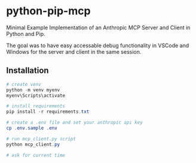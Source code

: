 # python-pip-mcp

Minimal Example Implementation of an Anthropic MCP Server and Client in Python and Pip. 

The goal was to have easy accessable debug functionality in VSCode and Windows for the server and client in the same session.

## Installation

```powershell
# create venv
python -m venv myenv
myenv\Scripts\activate

# install requirements
pip install -r requirements.txt

# create a .env file and set your anthropic api key
cp .env.sample .env

# run mcp_client.py script
python mcp_client.py

# ask for current time
```

